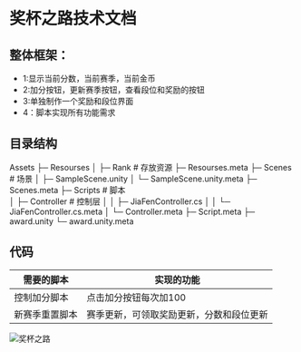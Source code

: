 # 奖杯之路技术文档
## 整体框架：
- 1:显示当前分数，当前赛季，当前金币
- 2:加分按钮，更新赛季按钮，查看段位和奖励的按钮
- 3:单独制作一个奖励和段位界面
- 4：脚本实现所有功能需求
## 目录结构
Assets
├─ Resourses
│    ├─ Rank   # 存放资源
├─ Resourses.meta
├─ Scenes     # 场景
│    ├─ SampleScene.unity
│    └─ SampleScene.unity.meta
├─ Scenes.meta
├─ Scripts      # 脚本  
│    ├─ Controller   # 控制层
│    │    ├─ JiaFenController.cs
│    │    └─ JiaFenController.cs.meta
│    └─ Controller.meta
├─ Script.meta
├─ award.unity
└─ award.unity.meta 

## 代码
| 需要的脚本       |     实现的功能 |
| ------ | ------                |
|  控制加分脚本| 点击加分按钮每次加100    |
|  新赛季重置脚本    |   赛季更新，可领取奖励更新，分数和段位更新 |

![奖杯之路](https://user-images.githubusercontent.com/92706401/140459901-cbcc2284-9a90-42fa-a96f-5786a72d4107.png)

